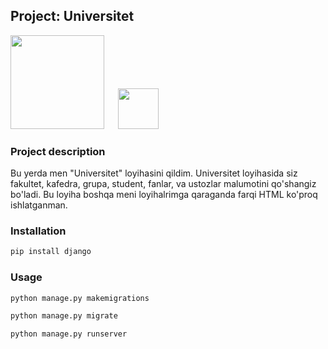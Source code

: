 ## Project: Universitet



<img src="https://www.djangoproject.com/m/img/logos/django-logo-negative.png" width="150">
&emsp;
<img src="https://upload.wikimedia.org/wikipedia/commons/thumb/c/c3/Python-logo-notext.svg/1200px-Python-logo-notext.svg.png" width="65">

### Project description

Bu yerda men "Universitet" loyihasini qildim. Universitet loyihasida siz fakultet, kafedra, grupa, student, fanlar, va ustozlar malumotini qo'shangiz bo'ladi. Bu loyiha boshqa meni loyihalrimga qaraganda farqi HTML ko'proq ishlatganman.

### Installation

```bash and another
pip install django
```
### Usage

```bash and another
python manage.py makemigrations

python manage.py migrate

python manage.py runserver
```